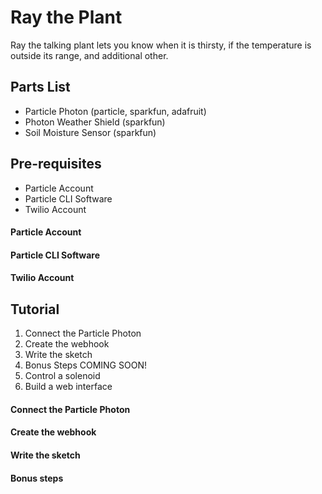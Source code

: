 # Ray the Plant

Ray the talking plant lets you know when it is thirsty, if the temperature is outside its range, and additional other.

## Parts List

- Particle Photon (particle, sparkfun, adafruit)
- Photon Weather Shield (sparkfun)
- Soil Moisture Sensor (sparkfun)

## Pre-requisites

- Particle Account
- Particle CLI Software
- Twilio Account

#### Particle Account

#### Particle CLI Software

#### Twilio Account

## Tutorial

1. Connect the Particle Photon
2. Create the webhook
3. Write the sketch
4. Bonus Steps COMING SOON!
  1. Control a solenoid
  2. Build a web interface

#### Connect the Particle Photon

#### Create the webhook

#### Write the sketch

#### Bonus steps
